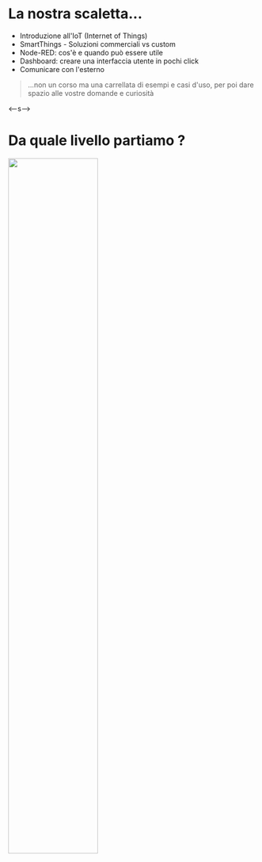 # La nostra scaletta...

* Introduzione all'IoT (Internet of Things) 
* SmartThings - Soluzioni commerciali vs custom
* Node-RED: cos'è e quando può essere utile 
* Dashboard: creare una interfaccia utente in pochi click
* Comunicare con l'esterno 

> ...non un corso ma una carrellata di esempi e casi d'uso, per poi dare spazio alle vostre domande e curiosità <!-- .element: class="fragment" -->

<--s-->

# Da quale livello partiamo ?

<img src="images/sondaggio.png" width="60%">
